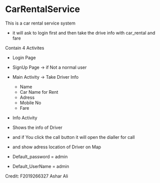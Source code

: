 # CarRentalService

This is a car rental service system
- it will ask to login first and then take the drive info with car_rental and fare

Contain 4 Activites
- Login Page
- SignUp Page -> if Not a normal user
- Main Activity -> Take Driver Info
   - Name
   - Car Name for Rent
   - Adress
   - Mobile No
   - Fare
- Info Activity
- Shows the info of Driver 
- and if You click the call button it will open the dialler for call 
- and show adress location of Driver on Map
 
- Default_password = admin
- Default_UserName = admin

Credit:
      F2019266327
      Ashar Ali
